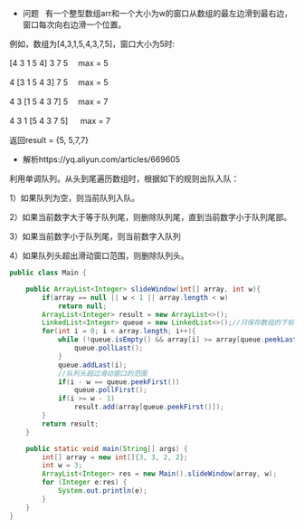 - 问题
 
有一个整型数组arr和一个大小为w的窗口从数组的最左边滑到最右边，窗口每次向右边滑一个位置。

例如，数组为[4,3,1,5,4,3,7,5]，窗口大小为5时:

[4 3 1 5 4] 3 7 5 　max = 5

4 [3 1 5 4 3] 7 5 　max = 5

4 3 [1 5 4 3 7] 5 　max = 7

4 3 1 [5 4 3 7 5]  　max = 7

返回result = {5, 5,7,7}

- 解析https://yq.aliyun.com/articles/669605

利用单调队列。从头到尾遍历数组时，根据如下的规则出队入队：

1）如果队列为空，则当前队列入队。

2）如果当前数字大于等于队列尾，则删除队列尾，直到当前数字小于队列尾部。

3）如果当前数字小于队列尾，则当前数字入队列

4）如果队列头超出滑动窗口范围，则删除队列头。
```java
public class Main {

    public ArrayList<Integer> slideWindow(int[] array, int w){
        if(array == null || w < 1 || array.length < w)
            return null;
        ArrayList<Integer> result = new ArrayList<>();
        LinkedList<Integer> queue = new LinkedList<>();//只保存数组的下标，便于判断比较与滑动窗口的大小
        for(int i = 0; i < array.length; i++){
            while (!queue.isEmpty() && array[i] >= array[queue.peekLast()]){
                queue.pollLast();
            }
            queue.addLast(i);
            //队列头超过滑动窗口的范围
            if(i - w == queue.peekFirst())
                queue.pollFirst();
            if(i >= w - 1)
                result.add(array[queue.peekFirst()]);
        }
        return result;
    }

    public static void main(String[] args) {
        int[] array = new int[]{3, 3, 2, 2};
        int w = 3;
        ArrayList<Integer> res = new Main().slideWindow(array, w);
        for (Integer e:res) {
            System.out.println(e);
        }
    }
}
```

